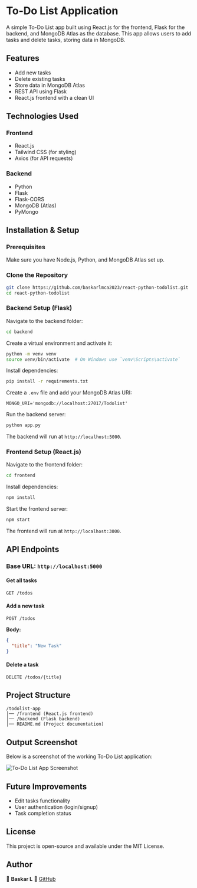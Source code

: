 # To-Do List Application

A simple To-Do List app built using React.js for the frontend, Flask for the backend, and MongoDB Atlas as the database. This app allows users to add tasks and delete tasks, storing data in MongoDB.

## Features
- Add new tasks
- Delete existing tasks
- Store data in MongoDB Atlas
- REST API using Flask
- React.js frontend with a clean UI

## Technologies Used

### Frontend
- React.js
- Tailwind CSS (for styling)
- Axios (for API requests)

### Backend
- Python
- Flask
- Flask-CORS
- MongoDB (Atlas)
- PyMongo

## Installation & Setup

### Prerequisites
Make sure you have Node.js, Python, and MongoDB Atlas set up.

### Clone the Repository
```sh
git clone https://github.com/baskarlmca2023/react-python-todolist.git
cd react-python-todolist
```

### Backend Setup (Flask)
Navigate to the backend folder:
```sh
cd backend
```

Create a virtual environment and activate it:
```sh
python -m venv venv
source venv/bin/activate  # On Windows use `venv\Scripts\activate`
```

Install dependencies:
```sh
pip install -r requirements.txt
```

Create a `.env` file and add your MongoDB Atlas URI:
```
MONGO_URI='mongodb://localhost:27017/Todolist'
```

Run the backend server:
```sh
python app.py
```
The backend will run at `http://localhost:5000`.

### Frontend Setup (React.js)
Navigate to the frontend folder:
```sh
cd frontend
```

Install dependencies:
```sh
npm install
```

Start the frontend server:
```sh
npm start
```
The frontend will run at `http://localhost:3000`.

## API Endpoints

### Base URL: `http://localhost:5000`

#### Get all tasks
```http
GET /todos
```

#### Add a new task
```http
POST /todos
```
**Body:**
```json
{
  "title": "New Task"
}
```

#### Delete a task
```http
DELETE /todos/{title}
```

## Project Structure
```
/todolist-app
│── /frontend (React.js frontend)
│── /backend (Flask backend)
│── README.md (Project documentation)
```

## Output Screenshot
Below is a screenshot of the working To-Do List application:

![To-Do List App Screenshot](images/Screenshot2025-02-18103705.png)

## Future Improvements
- Edit tasks functionality
- User authentication (login/signup)
- Task completion status

## License
This project is open-source and available under the MIT License.

## Author
👤 **Baskar L**
🔗 [GitHub](https://github.com/baskarlmca2023)
